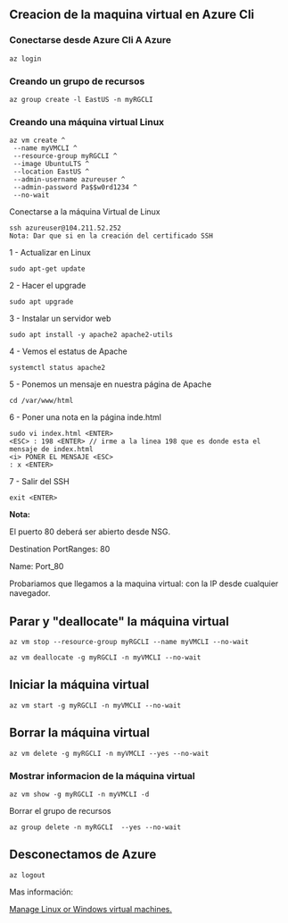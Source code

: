 ## Creacion de la maquina virtual en Azure Cli

### Conectarse desde Azure Cli A Azure

```
az login
```

### Creando un grupo de recursos

```
az group create -l EastUS -n myRGCLI 
```

### Creando una máquina virtual Linux

```
az vm create ^
 --name myVMCLI ^
 --resource-group myRGCLI ^
 --image UbuntuLTS ^
 --location EastUS ^
 --admin-username azureuser ^
 --admin-password Pa$$w0rd1234 ^
 --no-wait
```

Conectarse a la máquina Virtual de Linux

```
ssh azureuser@104.211.52.252
Nota: Dar que si en la creación del certificado SSH
```

1 - Actualizar en Linux

```
sudo apt-get update
```

2 - Hacer el upgrade

```
sudo apt upgrade
```

3 - Instalar un servidor web

```
sudo apt install -y apache2 apache2-utils
```

4 - Vemos el estatus de Apache

```
systemctl status apache2
```

5 - Ponemos un mensaje en nuestra página de Apache

```
cd /var/www/html
```

6 - Poner una nota en la página inde.html

```
sudo vi index.html <ENTER>
<ESC> : 198 <ENTER> // irme a la linea 198 que es donde esta el mensaje de index.html
<i> PONER EL MENSAJE <ESC>
: x <ENTER>

```

7 - Salir del SSH

```
exit <ENTER>
```

**Nota:**

El puerto 80 deberá ser abierto desde NSG.

Destination PortRanges: 80

Name: Port_80

Probariamos que llegamos a la maquina virtual: con la IP desde cualquier navegador.

## Parar y "deallocate" la máquina virtual

```
az vm stop --resource-group myRGCLI --name myVMCLI --no-wait
```

```
az vm deallocate -g myRGCLI -n myVMCLI --no-wait
```

## Iniciar la máquina virtual

```
az vm start -g myRGCLI -n myVMCLI --no-wait
```

## Borrar la máquina virtual

```
az vm delete -g myRGCLI -n myVMCLI --yes --no-wait
```

### Mostrar informacion de la máquina virtual

```
az vm show -g myRGCLI -n myVMCLI -d
```

Borrar el grupo de recursos

```
az group delete -n myRGCLI  --yes --no-wait
```

## Desconectamos de Azure

```
az logout
```

Mas información:

[Manage Linux or Windows virtual machines.](https://docs.microsoft.com/en-us/cli/azure/vm?view=azure-cli-latest)

